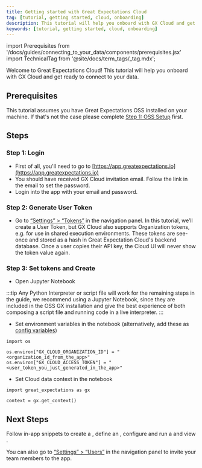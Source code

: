 ```yaml
---
title: Getting started with Great Expectations Cloud
tag: [tutorial, getting started, cloud, onboarding]
description: This tutorial will help you onboard with GX Cloud and get ready to connect to your data.
keywords: [tutorial, getting started, cloud, onboarding]
---
```


import Prerequisites from '/docs/guides/connecting_to_your_data/components/prerequisites.jsx'
import TechnicalTag from '@site/docs/term_tags/_tag.mdx';

Welcome to Great Expectations Cloud! This tutorial will help you onboard with GX Cloud and get ready to connect to your data.

## Prerequisites

<Prerequisites>

This tutorial assumes you have Great Expectations OSS installed on your machine. If that's not the case please complete [Step 1: OSS Setup](/docs/tutorials/getting_started/tutorial_setup.md) first.

</Prerequisites>

## Steps

### Step 1: Login

- First of all, you'll need to go to [https://app.greatexpectations.io](https://app.greatexpectations.io)
- You should have received GX Cloud invitation email. Follow the link in the email to set the password.
- Login into the app with your email and password.


### Step 2: Generate User Token

- Go to [“Settings” > “Tokens”](https://app.greatexpectations.io/tokens) in the navigation panel. In this tutorial, we’ll create a User Token, but GX Cloud also supports Organization tokens, e.g. for use in shared execution environments. These tokens are see-once and stored as a hash in Great Expectation Cloud's backend database. Once a user copies their API key, the Cloud UI will never show the token value again. 


### Step 3: Set tokens and Create <TechnicalTag tag="data_context" text="Data Context"/>

- Open Jupyter Notebook

:::tip Any Python Interpreter or script file will work for the remaining steps in the guide, we recommend using a Jupyter Notebook, since they are included in the OSS GX installation and give the best experience of both composing a script file and running code in a live interpreter.
:::

- Set environment variables in the notebook (alternatively, add these as <TechnicalTag tag="data_context" text="Data Context"/> [config variables](/docs/guides/setup/configuring_data_contexts/how_to_configure_credentials))

```console
import os

os.environ["GX_CLOUD_ORGANIZATION_ID"] = "<organization_id_from_the_app>"
os.environ["GX_CLOUD_ACCESS_TOKEN"] = "<user_token_you_just_generated_in_the_app>"
```

- Set Cloud data context in the notebook 

```console
import great_expectations as gx

context = gx.get_context()
```

## Next Steps

Follow in-app snippets to create a <TechnicalTag tag="datasource" text="Datasource"/>, define an <TechnicalTag tag="expectation_suite" text="Expectation Suite"/>, configure and run a <TechnicalTag tag="checkpoint" text="Checkpoint"/> and view <TechnicalTag tag="validation_result" text="Validation Results"/>.

You can also go to [“Settings” > “Users”](https://app.greatexpectations.io/users) in the navigation panel to invite your team members to the app.
